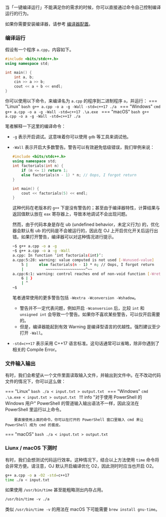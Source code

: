 当「一键编译运行」不能满足你的需求的时候，你可以直接通过命令自己控制编译运行的行为。

如果你需要安装编译器，请参考 [编译器配置](compiler.md)。


### 编译运行
假设有一个程序 `a.cpp`，内容如下。

```cpp
#include <bits/stdc++.h>
using namespace std;

int main() {
    int a, b;
    cin >> a >> b;
    cout << a + b << endl;
}
```
你可以使用以下命令，来编译名为 `a.cpp` 的程序到二进制程序 `a`，并运行：
=== "Linux" 
    ```bash
    g++ a.cpp -o a -g -Wall -std=c++17
    ./a
    ```
=== "Windows"
    ```cmd
    g++ a.cpp -o a -g -Wall -std=c++17
    .\a.exe
    ```
=== "macOS"
    ```bash
    g++ a.cpp -o a -g -Wall -std=c++17
    ./a
    ```

笔者解释一下这里的编译命令：

* `-g` 表示开启调试。这意味着你可以使用 `gdb` 等工具来调试他。
* `-Wall` 表示开启大多数警告。警告可以有效避免低级错误，我们举例来说：
    ```cpp
    #include <bits/stdc++.h>
    using namespace std;
    int factorials(int n) {
        if (n <= 1) return 1;
        else factorials(n - 1) * n; // Oops, I forgot return
    }

    int main() {
        cout << factorials(5) << endl;
    }
    ```
    这种代码在老版本的 `g++` 下是没有警告的；甚至由于编译器特性，计算结果与返回值默认放在 `eax` 寄存器上，导致本地调试不会出现问题。
    
    然而，由于代码本身是存在 ub (undefined behavior，未定义行为) 的，优化器会默认有 ub 的代码是不会被运行的，因此在 OJ 上开启优化开关后运行出错。如果打开警告，编译器可以对这种情况进行提示。
    
    ```bash
    ~$ g++ a.cpp -o a -g
    ~$ g++ a.cpp -o a -g -Wall
    a.cpp: In function ‘int factorials(int)’:
    a.cpp:5:28: warning: value computed is not used [-Wunused-value]
        5 |     else factorials(n - 1) * n; // Oops, I forgot return
        |          ~~~~~~~~~~~~~~~~~~^~~
    a.cpp:6:1: warning: control reaches end of non-void function [-Wreturn-type]
        6 | }
        | ^
    ~$
    ```

    笔者通常使用的更多警告包括 `-Wextra -Wconversion -Wshadow`。
	
    * 警告并不一定代表问题，例如开启 `-Wconversion` 后，比较 `int` 和 `unsigned int` 会导致一个警告。如果你不喜欢某些警告，可以仅开启需要的。
    * 但是，编译器能起到有效 Warning 是编译型语言的优越性。强烈建议至少打开 `-Wall`。
	
* `-std=c++17` 表示采用 C++17 语言标准。这句话通常可以省略，除非你遇到了相关的 Compile Error。

### 文件输入输出
有时，我们会希望从一个文件里面读取输入文件，并输出到文件中。在不改动代码文件的情况下，你可以这么做：

=== "Linux"
    ```bash
    ./a < input.txt > output.txt
    ```
=== "Windows"
    ```cmd
    .\a.exe < input.txt > output.txt
    ```
    !!! info "对于使用 PowerShell 的 Windows 用户"
        PowerShell 的管道输入输出语法不一样，因此没法在 PowerShell 里运行以上命令。

        要直接使用上面的命令，你可以在打开的 PowerShell 窗口里输入 cmd 来让 PowerShell 成为 cmd 的套皮。
        
=== "macOS"
    ```bash
    ./a < input.txt > output.txt
    ```
    




### Liunx / macOS 下测时

有时，我们会想测试代码运行效率。这种情况下，结合以上方法使用 `time` 命令将会非常方便。请注意，OJ 默认开启编译优化 O2，因此测时时应当也开启 O2。

```bash
g++ a.cpp -o a -O2 -std=c++17
time ./a < input.txt
```

如果使用 `/usr/bin/time` 甚至能粗略测出内存占用。

```bash
/usr/bin/time ‐v ./a
```

类似 `/usr/bin/time -v` 的用法在 macOS 下可能需要 `brew install gnu-time`。